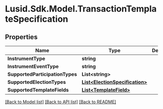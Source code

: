 # Lusid.Sdk.Model.TransactionTemplateSpecification

## Properties

Name | Type | Description | Notes
------------ | ------------- | ------------- | -------------
**InstrumentType** | **string** |  | 
**InstrumentEventType** | **string** |  | 
**SupportedParticipationTypes** | **List&lt;string&gt;** |  | 
**SupportedElectionTypes** | [**List&lt;ElectionSpecification&gt;**](ElectionSpecification.md) |  | 
**SupportedTemplateFields** | [**List&lt;TemplateField&gt;**](TemplateField.md) |  | 

[[Back to Model list]](../README.md#documentation-for-models) [[Back to API list]](../README.md#documentation-for-api-endpoints) [[Back to README]](../README.md)

